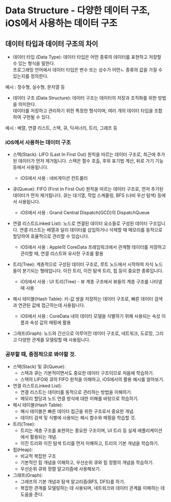 # Data Structure - 다양한 데이터 구조, iOS에서 사용하는 데이터 구조


## 데이터 타입과 데이터 구조의 차이
- 데이터 타입 (Data Type):
데이터 타입은 어떤 종류의 데이터를 표현하고 저장할 수 있는 형식을 말한다.  
프로그래밍 언어에서 데이터 타입은 변수 또는 상수가 어떤ㄴ 종류의 값을 가질 수 있는지를 정의한다.  

예시 : 정수형, 실수형, 문자열 등
  
- 데이터 구조 (Data Structure):
데이터 구조는 데이터의 저장과 조직화를 위한 방법을 의미한다.  
데이터를 저장하고 관리하기 위한 특정한 형식이며, 여러 개의 데이터 타입을 조합하여 구현될 수 있다.  

예시 : 배열, 연결 리스트, 스택, 큐, 딕셔너리, 트리, 그래프 등



### iOS에서 사용하는 데이터 구조

- 스택(Stack): LIFO (Last In First Out) 원칙을 따르는 데이터 구조로, 최근에 추가된 데이터가 먼저 제거됩니다. 스택은 함수 호출, 후위 표기법 계산, 뒤로 가기 기능 등에서 사용됩니다.
    - iOS에서 사용 : 네비게이션 컨트롤러

- 큐(Queue): FIFO (First In First Out) 원칙을 따르는 데이터 구조로, 먼저 추가된 데이터가 먼저 제거됩니다. 큐는 대기열, 작업 스케줄링, BFS (너비 우선 탐색) 등에서 사용됩니다.
    - iOS에서 사용 : Grand Central Dispatch(GCD)의 DispatchQueue


- 연결 리스트(Linked List): 노드로 연결된 데이터 요소들로 구성된 데이터 구조입니다. 연결 리스트는 배열과 달리 데이터를 삽입하거나 삭제할 때 메모리를 동적으로 할당하여 효율적으로 관리할 수 있습니다.
    - iOS에서 사용 : Apple의 CoreData 프레임워크에서 관계형 데이터를 저장하고 관리할 때, 연결 리스트와 유사한 구조를 활용


- 트리(Tree): 계층적으로 구성된 데이터 구조로, 루트 노드에서 시작하여 자식 노드들이 분기되는 형태입니다. 이진 트리, 이진 탐색 트리, 힙 등이 중요한 종류입니다.
    - iOS에서 사용 : UI 트리(Tree) - 뷰 계층 구조에서 뷰들의 계층 구조를 나타낼 때 사용

- 해시 테이블(Hash Table): 키-값 쌍을 저장하는 데이터 구조로, 빠른 데이터 검색과 연관된 값에 접근하는데 사용됩니다.
    - iOS에서 사용 : CoreData 내의 데이터 모델을 식별하기 위해 사용되는 속성 이름과 속성 값의 매핑에 활용
    
- 그래프(Graph): 노드와 간선으로 이루어진 데이터 구조로, 네트워크, 도로망, 그리고 다양한 관계를 모델링할 때 사용됩니다.


### 공부할 때, 중점적으로 봐야할 것.

- 스택(Stack) 및 큐(Queue):
    - 스택과 큐는 기본적이면서도 중요한 데이터 구조이므로 처음에 학습하기.
    - 스택의 LIFO와 큐의 FIFO 원칙을 이해하고, iOS에서의 활용 예시를 알아보기.
- 연결 리스트(Linked List):
    - 연결 리스트는 데이터를 동적으로 관리하는 방법을 이해하기.
    - 메모리 할당과 노드 연결 방식에 대한 이해를 바탕으로 학습하기.
- 해시 테이블(Hash Table):
    - 해시 테이블은 빠른 데이터 접근을 위한 구조로서 중요한 개념.
    - 데이터 검색 및 식별에 사용되는 해시 함수와 매핑을 학습할 것.
- 트리(Tree):
    - 트리는 계층 구조를 표현하는 중요한 구조이며, UI 트리 등 실제 애플리케이션에서 활용되는 개념.
    - 이진 트리와 이진 탐색 트리를 먼저 이해하고, 트리의 기본 개념을 학습하기.
- 힙(Heap):
    - 비교적 복잡한 구조
    - 기본적인 힙 개념을 이해하고, 우선순위 큐와 힙 정렬의 개념을 학습하기.
    - 우선순위 큐와 정렬 알고리즘에 사용해보기.
- 그래프(Graph):
    - 그래프의 기본 개념과 탐색 알고리즘(BFS, DFS)를 하기.
    - 복잡한 관계를 모델링하는 데 사용되며, 네트워크와 데이터 관계를 이해하는 데 도움을 준다.
